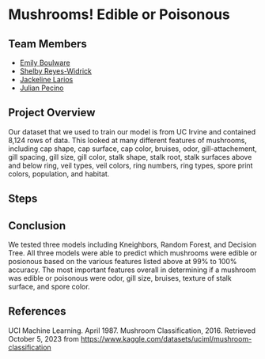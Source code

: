 # Mushrooms! Edible or Poisonous

 ## Team Members
 - [Emily Boulware](https://github.com/emilymees)
 - [Shelby Reyes-Widrick](https://github.com/slreyesw)
 - [Jackeline Larios](https://github.com/jl211412)
 - [Julian Pecino](https://github.com/JPecino)

## Project Overview
Our dataset that we used to train our model is from UC Irvine and contained 8,124 rows of data. This looked at many different features of mushrooms, including cap shape, cap surface, cap color, bruises, odor, gill-attachement, gill spacing, gill size, gill color, stalk shape, stalk root, stalk surfaces above and below ring, veil types, veil colors, ring numbers, ring types, spore print colors, population, and habitat. 

## Steps  

## Conclusion
We tested three models including Kneighbors, Random Forest, and Decision Tree. All three models were able to predict which mushrooms were edible or posionous based on the various features listed above at 99% to 100% accuracy. The most important features overall in determining if a mushroom was edible or poisonous were odor, gill size, bruises, texture of stalk surface, and spore color.

## References
UCI Machine Learning. April 1987. Mushroom Classification, 2016. Retrieved October 5, 2023 from https://www.kaggle.com/datasets/uciml/mushroom-classification
